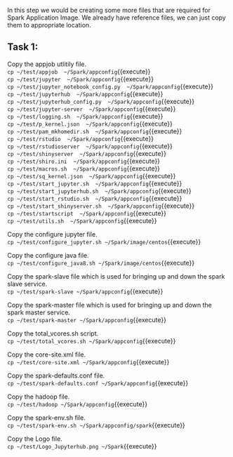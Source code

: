 In this step we would be creating some more files that are required for Spark Application Image.
We already have reference files, we can just copy them to appropriate location.

## Task 1:
Copy the appjob utlitily file.<br>
`cp ~/test/appjob  ~/Spark/appconfig`{{execute}}<br>
`cp ~/test/jupyter  ~/Spark/appconfig`{{execute}}<br>
`cp ~/test/jupyter_notebook_config.py  ~/Spark/appconfig`{{execute}}<br>
`cp ~/test/jupyterhub  ~/Spark/appconfig`{{execute}}<br>
`cp ~/test/jupyterhub_config.py  ~/Spark/appconfig`{{execute}}<br>
`cp ~/test/jupyter-server  ~/Spark/appconfig`{{execute}}<br>
`cp ~/test/logging.sh  ~/Spark/appconfig`{{execute}}<br>
`cp ~/test/p_kernel.json  ~/Spark/appconfig`{{execute}}<br>
`cp ~/test/pam_mkhomedir.sh  ~/Spark/appconfig`{{execute}}<br>
`cp ~/test/rstudio  ~/Spark/appconfig`{{execute}}<br>
`cp ~/test/rstudioserver  ~/Spark/appconfig`{{execute}}<br>
`cp ~/test/shinyserver  ~/Spark/appconfig`{{execute}}<br>
`cp ~/test/shiro.ini  ~/Spark/appconfig`{{execute}}<br>
`cp ~/test/macros.sh  ~/Spark/appconfig`{{execute}}<br>
`cp ~/test/sq_kernel.json  ~/Spark/appconfig`{{execute}}<br>
`cp ~/test/start_jupyter.sh  ~/Spark/appconfig`{{execute}}<br>
`cp ~/test/start_jupyterhub.sh  ~/Spark/appconfig`{{execute}}<br>
`cp ~/test/start_rstudio.sh  ~/Spark/appconfig`{{execute}}<br>
`cp ~/test/start_shinyserver.sh  ~/Spark/appconfig`{{execute}}<br>
`cp ~/test/startscript  ~/Spark/appconfig`{{execute}}<br>
`cp ~/test/utils.sh  ~/Spark/appconfig`{{execute}}<br>

Copy the configure jupyter file.<br>
`cp ~/test/configure_jupyter.sh ~/Spark/image/centos`{{execute}}

Copy the configure java file.<br>
`cp ~/test/configure_java8.sh ~/Spark/image/centos`{{execute}}

Copy the spark-slave file which is used for bringing up and down the spark slave service.<br>
`cp ~/test/spark-slave ~/Spark/appconfig`{{execute}}

Copy the spark-master file which is used for bringing up and down the spark master service.<br>
`cp ~/test/spark-master ~/Spark/appconfig`{{execute}}

Copy the total_vcores.sh script.<br>
`cp ~/test/total_vcores.sh ~/Spark/appconfig`{{execute}}

Copy the core-site.xml file.<br>
`cp ~/test/core-site.xml ~/Spark/appconfig`{{execute}}

Copy the spark-defaults.conf file.<br>
`cp ~/test/spark-defaults.conf ~/Spark/appconfig`{{execute}}

Copy the hadoop file.<br>
`cp ~/test/hadoop ~/Spark/appconfig`{{execute}}

Copy the spark-env.sh file.
<br>
`cp ~/test/spark-env.sh ~/Spark/appconfig/spark`{{execute}}

Copy the Logo file.
<br>
`cp ~/test/Logo_Jupyterhub.png ~/Spark`{{execute}}

